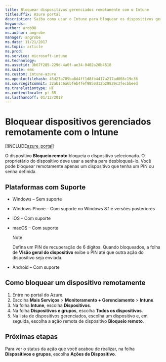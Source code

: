 ```yaml
---
title: Bloquear dispositivos gerenciados remotamente com o Intune
titlesuffix: Azure portal
description: Saiba como usar o Intune para bloquear os dispositivos gerenciados remotamente.
keywords: 
author: arob98
ms.author: angrobe
manager: angrobe
ms.date: 11/21/2017
ms.topic: article
ms.prod: 
ms.service: microsoft-intune
ms.technology: 
ms.assetid: 3b67f285-229d-4a0f-ae34-0402a20b4518
ms.suite: ems
ms.custom: intune-azure
ms.openlocfilehash: 45d27b709ba8d4ff1d8fb4417a217ad008c19c36
ms.sourcegitcommit: 22ab1c6a6bfeb4fef9850d12b29829c3fecbbeed
ms.translationtype: HT
ms.contentlocale: pt-BR
ms.lasthandoff: 01/12/2018
---
```

# <a name="remotely-lock-managed-devices-with-intune"></a>Bloquear dispositivos gerenciados remotamente com o Intune


[!INCLUDE[azure_portal](./includes/azure_portal.md)]

O dispositivo **Bloqueio remoto** bloqueia o dispositivo selecionado. O proprietário do dispositivo deve usar a senha para desbloqueá-lo. Você pode bloquear remotamente apenas um dispositivo que tenha um PIN ou senha definida.

## <a name="supported-platforms"></a>Plataformas com Suporte

- Windows – Sem suporte
- Windows Phone – Com suporte no Windows 8.1 e versões posteriores
- iOS – Com suporte
- macOS – Com suporte

    > [!Note]  
    > Defina um PIN de recuperação de 6 dígitos. Quando bloqueados, a folha de **Visão geral do dispositivo** exibe o PIN até que outra ação do dispositivo seja enviada.
- Android – Com suporte

## <a name="how-to-remote-lock-a-device"></a>Como bloquear um dispositivo remotamente

1. Entre no portal do Azure.
2. Escolha **Mais Serviços** > **Monitoramento + Gerenciamento** > **Intune**.
3. Na folha **Intune**, escolha **Dispositivos**.
4. Na folha **Dispositivos e grupos**, escolha **Todos os dispositivos**.
5. Na lista de dispositivos gerenciados, escolha um dispositivo e, em seguida, escolha a ação remota de dispositivo **Bloqueio remoto**.

## <a name="next-steps"></a>Próximas etapas

Para ver o status da ação que você acabou de realizar, na folha **Dispositivos e grupos**, escolha **Ações de Dispositivo**.
